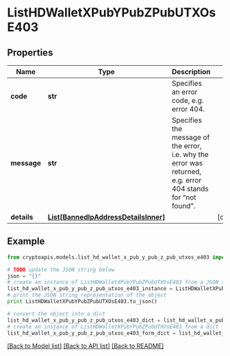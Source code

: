# ListHDWalletXPubYPubZPubUTXOsE403


## Properties
Name | Type | Description | Notes
------------ | ------------- | ------------- | -------------
**code** | **str** | Specifies an error code, e.g. error 404. | 
**message** | **str** | Specifies the message of the error, i.e. why the error was returned, e.g. error 404 stands for “not found”. | 
**details** | [**List[BannedIpAddressDetailsInner]**](BannedIpAddressDetailsInner.md) |  | [optional] 

## Example

```python
from cryptoapis.models.list_hd_wallet_x_pub_y_pub_z_pub_utxos_e403 import ListHDWalletXPubYPubZPubUTXOsE403

# TODO update the JSON string below
json = "{}"
# create an instance of ListHDWalletXPubYPubZPubUTXOsE403 from a JSON string
list_hd_wallet_x_pub_y_pub_z_pub_utxos_e403_instance = ListHDWalletXPubYPubZPubUTXOsE403.from_json(json)
# print the JSON string representation of the object
print ListHDWalletXPubYPubZPubUTXOsE403.to_json()

# convert the object into a dict
list_hd_wallet_x_pub_y_pub_z_pub_utxos_e403_dict = list_hd_wallet_x_pub_y_pub_z_pub_utxos_e403_instance.to_dict()
# create an instance of ListHDWalletXPubYPubZPubUTXOsE403 from a dict
list_hd_wallet_x_pub_y_pub_z_pub_utxos_e403_form_dict = list_hd_wallet_x_pub_y_pub_z_pub_utxos_e403.from_dict(list_hd_wallet_x_pub_y_pub_z_pub_utxos_e403_dict)
```
[[Back to Model list]](../README.md#documentation-for-models) [[Back to API list]](../README.md#documentation-for-api-endpoints) [[Back to README]](../README.md)


